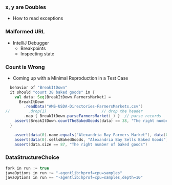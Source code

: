 ### x, y are Doubles

* How to read exceptions

### Malformed URL

* IntelliJ Debugger
  * Breakpoints
  * Inspecting state

### Count is Wrong

* Coming up with a Minimal Reproduction in a Test Case
```scala
  behavior of "BreakItDown"
  it should "count 38 baked goods" in {
    val data: Seq[BreakItDown.FarmersMarket] =
      BreakItDown
        .readData("AMS-USDA-Directories-FarmersMarkets.csv")
//        .drop(1)                        // drop the header
        .map { BreakItDown.parseFarmersMarket(_) }  // parse records
    assert(BreakItDown.countTheBakedGoods(data) == 38, "The right number of baked goods")
  }
```
```scala
    assert(data(0).name.equals("Alexandria Bay Farmers Market"), data(0).name)
    assert(data(0).sellsBakedGoods, "Alexandria Bay Sells Baked Goods")
    assert(data.size == 87, "The right number of baked goods")
```

### DataStructureChoice

```scala
fork in run := true
javaOptions in run += "-agentlib:hprof=cpu=samples"
javaOptions in run += "-agentlib:hprof=cpu=samples,depth=10"
```
